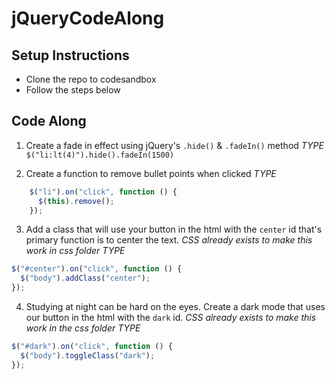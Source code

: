 # jQueryCodeAlong

## Setup Instructions

- Clone the repo to codesandbox 
- Follow the steps below

## Code Along

1. Create a fade in effect using jQuery's `.hide()` & `.fadeIn()` method
*TYPE* 
`$("li:lt(4)").hide().fadeIn(1500)`

2. Create a function to remove bullet points when clicked
*TYPE* 
``` javascript
    $("li").on("click", function () {
      $(this).remove();
    }); 
```
3. Add a class that will use your button in the html with the `center` id that's primary function is to center the text. *CSS already exists to make this work in css folder*
*TYPE* 
``` javascript
$("#center").on("click", function () {
  $("body").addClass("center");
});
```

4. Studying at night can be hard on the eyes. Create a dark mode that uses our button in the html with the `dark` id. *CSS already exists to make this work in the css folder*
*TYPE* 
``` javascript
$("#dark").on("click", function () {
  $("body").toggleClass("dark");
});
```
